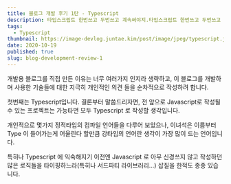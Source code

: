 ```yaml
---
title: 블로그 개발 후기 1탄 - Typescript
description: 타입스크립트 한번쓰고 두번쓰고 계속써야지.타입스크립트 한번쓰고 두번쓰고 계속써야지.타입스크립트 한번쓰고 두번쓰고 계속써야지.타입스크립트 한번쓰고 두번쓰고 계속써야지.
tags:
  - Typescript
thumbnail: https://image-devlog.juntae.kim/post/image/jpeg/typescript.jpg
date: 2020-10-19
published: true
slug: blog-development-review-1
---
```


개발용 블로그를 직접 만든 이유는 너무 여러가지 인지라 생략하고,
이 블로그를 개발하며 사용한 기술들에 대한 지극히 개인적인 의견 들을 순차적으로 작성하려 합니다.

첫번째는 Typescript입니다.
결론부터 말씀드리자면, 전 앞으로 Javascript로 작성될 수 있는 프로젝트는
가능타면 모두 Typescript 로 작성할 생각입니다.

개인적으로 몇가지 정적타입의 컴파일 언어들을 다루어 보았으나, 이녀석은
이름부터 Type 이 들어가는게 어울린다 할만큼 강타입의 언어란 생각이 가장 많이 드는 언어입니다.

특히나 Typescript 에 익숙해지기 이전엔 Javascript 로 아무 신경쓰지 않고 작성하던 많은 로직들을
타이핑하느라(특히나 서드파티 라이브러리...) 삽질을 한적도 종종 있습니다.
